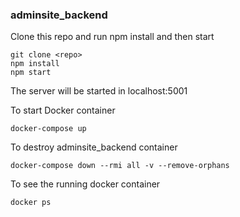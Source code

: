 ### adminsite_backend

Clone this repo and run npm install and then start 
```
git clone <repo>
npm install
npm start 
```
The server will be started in localhost:5001

To start Docker container
```
docker-compose up 
```


To destroy adminsite_backend container
```
docker-compose down --rmi all -v --remove-orphans
```
To see the running docker container
```
docker ps
```
